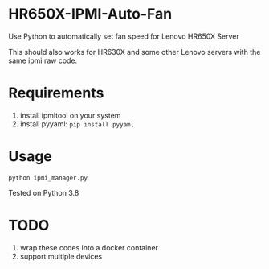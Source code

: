 # HR650X-IPMI-Auto-Fan

Use Python to automatically set fan speed for Lenovo HR650X Server


This should also works for HR630X and some other Lenovo servers with the same ipmi raw code.

# Requirements

1. install ipmitool on your system
2. install pyyaml: `pip install pyyaml`

# Usage

```bath
python ipmi_manager.py
```


Tested on Python 3.8


# TODO

1. wrap these codes into a docker container
2. support multiple devices
